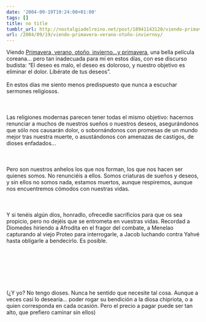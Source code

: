 ```yaml
---
date: '2004-09-19T19:24:00+01:00'
tags: []
title: no title
tumblr_url: http://nostalgiadelreino.net/post/18941143120/viendo-primavera-verano-otoño-inviernoy
url: /2004/09/19/viendo-primavera-verano-otoño-inviernoy/
---
```


<p>Viendo <a href="http://www.imdb.com/title/tt0374546/combined">Primavera, verano, otoño, invierno&hellip;y primavera</a>, una bella película coreana&hellip; pero tan inadecuada para mí en estos días, con ese discurso budista: &ldquo;El deseo es malo, el deseo es doloroso, y nuestro objetivo es eliminar el dolor. Libérate de tus deseos&rdquo;.<br/><br/>En estos días me siento menos predispuesto que nunca a escuchar sermones religiosos.<br/><br/><br/><br/>Las religiones modernas parecen tener todas el mismo objetivo: hacernos renunciar a muchos de nuestros sueños o nuestros deseos, asegurándonos que sólo nos causarán dolor, o sobornándonos con promesas de un mundo mejor tras nuestra muerte, o asustándonos con amenazas de castigos, de dioses enfadados&hellip;<br/><br/><br/><br/>Pero son nuestros anhelos los que nos forman, los que nos hacen ser quienes somos. No renunciéis a ellos. Somos criaturas de sueños y deseos, y sin ellos no somos nada, estamos muertos, aunque respiremos, aunque nos encuentremos cómodos con nuestras vidas.<br/><br/><br/><br/>Y si tenéis algún dios, honradlo, ofrecedle sacrificios para que os sea propicio, pero no dejéis que se entrometa en vuestras vidas. Recordad a Diomedes hiriendo a Afrodita en el fragor del combate, a Menelao capturando al viejo Proteo para interrogarle, a Jacob luchando contra Yahvé hasta obligarle a bendecirlo. Es posible.<br/><br/><br/><br/><br/><br/><br/><br/>(¿Y yo? No tengo dioses. Nunca he sentido que necesite tal cosa. Aunque a veces casi lo desearía&hellip; poder rogar su bendición a la diosa chipriota, o a quien corresponda en cada ocasión. Pero el precio a pagar puede ser tan alto, que prefiero caminar sin ellos)</p><div class="blogger-post-footer"><img width="1" height="1" src="https://blogger.googleusercontent.com/tracker/1180118427259117074-3876073490899286177?l=nostalgiadelreino.blogspot.com" alt=""/></div>